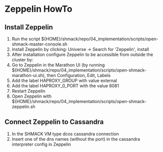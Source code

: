 # Zeppelin HowTo

## Install Zeppelin
1. Run the script ${HOME}/shmack/repo/04_implementation/scripts/open-shmack-master-console.sh
2. Install Zeppelin by clicking: Universe -> Search for 'Zeppelin', install
3. After installation configure Zeppelin to be accessible from outside the cluster by:
4. Go to Zeppelin in the Marathon UI (by running ${HOME}/shmack/repo/04_implementation/scripts/open-shmack-marathon-ui.sh), then Configuration, Edit, Labels
5. Add the label HAPROXY_GROUP with value external
6. Add the label HAPROXY_0_PORT with the value 8081
7. Restart Zeppelin
8. Open Zeppelin with ${HOME}/shmack/repo/04_implementation/scripts/open-shmack-zeppelin.sh

## Connect Zeppelin to Cassandra
1. In the SHMACK VM type dcos cassandra connection
2. Insert one of the dns names (without the port) in the cassandra interpreter config in Zeppelin
